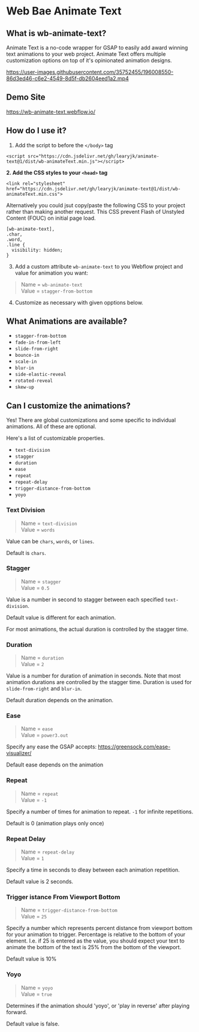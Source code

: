 # Web Bae Animate Text

## What is wb-animate-text?

Animate Text is a no-code wrapper for GSAP to easily add award winning text animations to your web project. Animate Text offers multiple customization options on top of it's opinionated animation designs.

https://user-images.githubusercontent.com/35752455/196008550-86d3ed46-c6e2-4549-8d5f-db2604eed1a2.mp4

## Demo Site

https://wb-animate-text.webflow.io/

## How do I use it?

1. Add the script to before the `</body>` tag

`<script src="https://cdn.jsdelivr.net/gh/learyjk/animate-text@1/dist/wb-animateText.min.js"></script> `

**2. Add the CSS styles to your `<head>` tag**

`<link rel="stylesheet" href="https://cdn.jsdelivr.net/gh/learyjk/animate-text@1/dist/wb-animateText.min.css">`

Alternatively you could jsut copy/paste the following CSS to your project rather than making another request. This CSS prevent Flash of Unstyled Content (FOUC) on initial page load.

```
[wb-animate-text],
.char,
.word,
.line {
  visibility: hidden;
}
```

3. Add a custom attribute `wb-animate-text` to you Webflow project and value for animation you want:

> Name = `wb-animate-text`\
> Value = `stagger-from-bottom`

4. Customize as necessary with given opptions below.

## What Animations are available?

- `stagger-from-bottom`
- `fade-in-from-left`
- `slide-from-right`
- `bounce-in`
- `scale-in`
- `blur-in`
- `side-elastic-reveal`
- `rotated-reveal`
- `skew-up`

## Can I customize the animations?

Yes! There are global customizations and some specific to individual animations. All of these are optional.

Here's a list of customizable properties.

- `text-division`
- `stagger`
- `duration`
- `ease`
- `repeat`
- `repeat-delay`
- `trigger-distance-from-bottom`
- `yoyo`

### Text Division

> Name = `text-division`\
> Value = `words`

Value can be `chars`, `words`, or `lines`.

Default is `chars`.

### Stagger

> Name = `stagger`\
> Value = `0.5`

Value is a number in second to stagger between each specified `text-division`.

Default value is different for each animation.

For most animations, the actual duration is controlled by the stagger time.

### Duration

> Name = `duration`\
> Value = `2`

Value is a number for duration of animation in seconds. Note that most animation durations are controlled by the stagger time. Duration is used for `slide-from-right` and `blur-in`.

Default duration depends on the animation.

### Ease

> Name = `ease`\
> Value = `power3.out`

Specify any ease the GSAP accepts: https://greensock.com/ease-visualizer/

Default ease depends on the animation

### Repeat

> Name = `repeat`\
> Value = `-1`

Specify a number of times for animation to repeat. `-1` for infinite repetitions.

Default is 0 (animation plays only once)

### Repeat Delay

> Name = `repeat-delay`\
> Value = `1`

Specify a time in seconds to dleay between each animation repetition.

Default value is 2 seconds.

### Trigger istance From Viewport Bottom

> Name = `trigger-distance-from-bottom`\
> Value = `25`

Specify a number which represents percent distance from viewport bottom for your animation to trigger. Percentage is relative to the bottom of your element. I.e. if 25 is entered as the value, you should expect your text to animate the bottom of the text is 25% from the bottom of the viewport.

Default value is 10%

### Yoyo

> Name = `yoyo`\
> Value = `true`

Determines if the animation should 'yoyo', or 'play in reverse' after playing forward.

Default value is false.
